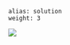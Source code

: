 ````
alias: solution
weight: 3
````

![ ](http://2.bp.blogspot.com/-OFZ8O7X8Elo/Tym7__EBn5I/AAAAAAAADPk/MT6o71YRlVY/s1600/Picture2.png)